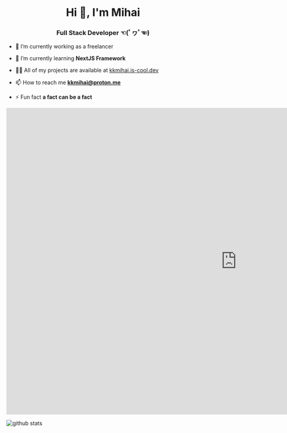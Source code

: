 <h1 align="center">Hi 👋, I'm Mihai</h1>
<h3 align="center"> Full Stack Developer ☜(ﾟヮﾟ☜)</h3>

- 🔭 I’m currently working as a freelancer

- 🌱 I’m currently learning **NextJS Framework**

- 👨‍💻 All of my projects are available at [kkmihai.is-cool.dev](https://kkmihai.is-cool.dev/)

- 📫 How to reach me **kkmihai@proton.me**

- ⚡ Fun fact **a fact can be a fact**


<iframe src="https://kkmihai.is-cool.dev/" style="border:0px #ffffff none;" name="portfolio" scrolling="yes" frameborder="1" marginheight="0px" marginwidth="0px" height="800px" width="1200px" allowfullscreen></iframe>


<p><img align="center" src="https://github-readme-stats.vercel.app/api?username=kkMihai&show_icons=true&theme=radical&line_height=17" alt="github stats"/></p>
